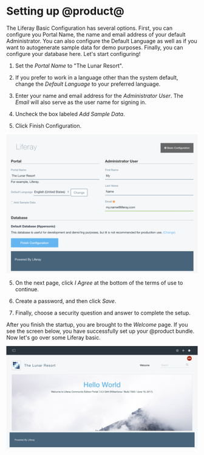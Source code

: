 # Setting up @product@

The Liferay Basic Configuration has several options. First, you can configure 
you Portal Name, the name and email address of your default Administrator. You 
can also configure the Default Language as well as if you want to autogenerate 
sample data for demo purposes. Finally, you can configure your database here. Let's start configuring!

1. Set the *Portal Name* to "The Lunar Resort".

2. If you prefer to work in a language other than the system default, change the
    *Default Language* to your preferred language.

2. Enter your name and email address for the *Administrator User*. The *Email* 
    will also serve as the user name for signing in.
    
3. Uncheck the box labeled *Add Sample Data*.

4. Click Finish Configuration.

![Figure X: The basic configuration page.](../../../images/001-starting-configuration.png)

5. On the next page, click *I Agree* at the bottom of the terms of use to 
    continue.
    
6. Create a password, and then click *Save*.

7. Finally, choose a security question and answer to complete the setup.

After you finish the startup, you are brought to the *Welcome* page. If you see 
the screen below, you have successfully set up your @product bundle. Now let's go over some Liferay basic.

![Figure X: The basic configuration page.](../../../images/001-hello-world.png)
